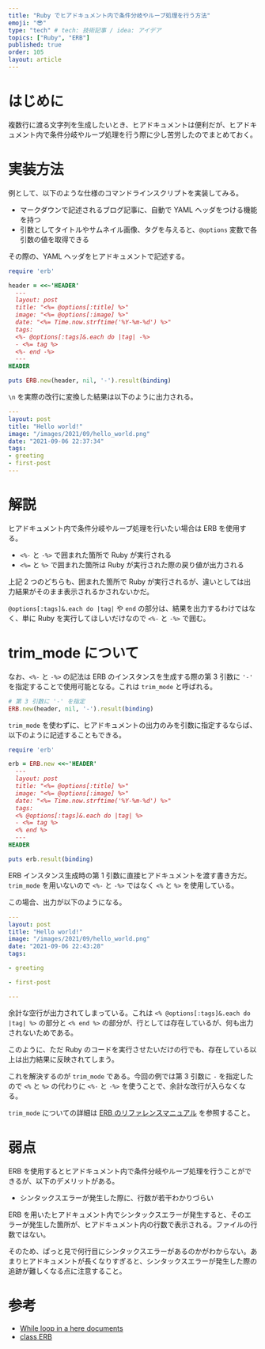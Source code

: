 ```yaml
---
title: "Ruby でヒアドキュメント内で条件分岐やループ処理を行う方法"
emoji: "😎"
type: "tech" # tech: 技術記事 / idea: アイデア
topics: ["Ruby", "ERB"]
published: true
order: 105
layout: article
---
```


# はじめに
複数行に渡る文字列を生成したいとき、ヒアドキュメントは便利だが、ヒアドキュメント内で条件分岐やループ処理を行う際に少し苦労したのでまとめておく。



# 実装方法
例として、以下のような仕様のコマンドラインスクリプトを実装してみる。

* マークダウンで記述されるブログ記事に、自動で YAML ヘッダをつける機能を持つ
* 引数としてタイトルやサムネイル画像、タグを与えると、`@options` 変数で各引数の値を取得できる

その際の、YAML ヘッダをヒアドキュメントで記述する。

```ruby
require 'erb'

header = <<~'HEADER'
  ---
  layout: post
  title: "<%= @options[:title] %>"
  image: "<%= @options[:image] %>"
  date: "<%= Time.now.strftime('%Y-%m-%d') %>"
  tags:
  <%- @options[:tags]&.each do |tag| -%>
  - <%= tag %>
  <%- end -%>
  ---
HEADER

puts ERB.new(header, nil, '-').result(binding)
```

`\n` を実際の改行に変換した結果は以下のように出力される。

```yaml
---
layout: post
title: "Hello world!"
image: "/images/2021/09/hello_world.png"
date: "2021-09-06 22:37:34"
tags:
- greeting
- first-post
---
```



# 解説
ヒアドキュメント内で条件分岐やループ処理を行いたい場合は ERB を使用する。

* `<%-` と `-%>` で囲まれた箇所で Ruby が実行される
* `<%=` と `%>` で囲まれた箇所は Ruby が実行された際の戻り値が出力される

上記 2 つのどちらも、囲まれた箇所で Ruby が実行されるが、違いとしては出力結果がそのまま表示されるかされないかだ。

`@options[:tags]&.each do |tag|` や `end` の部分は、結果を出力するわけではなく、単に Ruby を実行してほしいだけなので `<%-` と `-%>` で囲む。



# trim_mode について
なお、`<%-` と `-%>` の記法は ERB のインスタンスを生成する際の第 3 引数に `'-'` を指定することで使用可能となる。これは `trim_mode` と呼ばれる。

```ruby
# 第 3 引数に '-' を指定
ERB.new(header, nil, '-').result(binding)
```

`trim_mode` を使わずに、ヒアドキュメントの出力のみを引数に指定するならば、以下のように記述することもできる。

```ruby
require 'erb'

erb = ERB.new <<~'HEADER'
  ---
  layout: post
  title: "<%= @options[:title] %>"
  image: "<%= @options[:image] %>"
  date: "<%= Time.now.strftime('%Y-%m-%d') %>"
  tags:
  <% @options[:tags]&.each do |tag| %>
  - <%= tag %>
  <% end %>
  ---
HEADER

puts erb.result(binding)
```

ERB インスタンス生成時の第 1 引数に直接ヒアドキュメントを渡す書き方だ。`trim_mode` を用いないので `<%-` と `-%>` ではなく `<%` と `%>` を使用している。

この場合、出力が以下のようになる。

```yaml
---
layout: post
title: "Hello world!"
image: "/images/2021/09/hello_world.png"
date: "2021-09-06 22:43:28"
tags:

- greeting

- first-post

---
```

余計な空行が出力されてしまっている。これは `<% @options[:tags]&.each do |tag| %>` の部分と `<% end %>` の部分が、行としては存在しているが、何も出力されないためである。

このように、ただ Ruby のコードを実行させたいだけの行でも、存在している以上は出力結果に反映されてしまう。

これを解決するのが `trim_mode` である。今回の例では第 3 引数に `-` を指定したので `<%` と `%>` の代わりに `<%-` と `-%>` を使うことで、余計な改行が入らなくなる。

`trim_mode` についての詳細は [ERB のリファレンスマニュアル](https://docs.ruby-lang.org/ja/latest/class/ERB.html) を参照すること。



# 弱点
ERB を使用するとヒアドキュメント内で条件分岐やループ処理を行うことができるが、以下のデメリットがある。

* シンタックスエラーが発生した際に、行数が若干わかりづらい

ERB を用いたヒアドキュメント内でシンタックスエラーが発生すると、そのエラーが発生した箇所が、ヒアドキュメント内の行数で表示される。ファイルの行数ではない。

そのため、ぱっと見で何行目にシンタックスエラーがあるのかがわからない。あまりヒアドキュメントが長くなりすぎると、シンタックスエラーが発生した際の追跡が難しくなる点に注意すること。



# 参考
* [While loop in a here documents](https://www.ruby-forum.com/t/while-loop-in-a-here-documents/154598)
* [class ERB](https://docs.ruby-lang.org/ja/latest/class/ERB.html)
